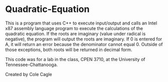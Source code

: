 # Quadratic-Equation
This is a program that uses C++ to execute input/output and calls an Intel x87 assembly language program to execute the calculations of the quadratic equation.
If the roots are imaginary (value under radical is negative), the program will output the roots are imaginary. If 0 is entered for A, it will return an error because
the denominator cannot equal 0. Outside of those exceptions, both roots will be returned in decimal form.

This code was for a lab in the class, CPEN 3710, at the University of Tennessee-Chattanooga.

Created by Cole Cagle
